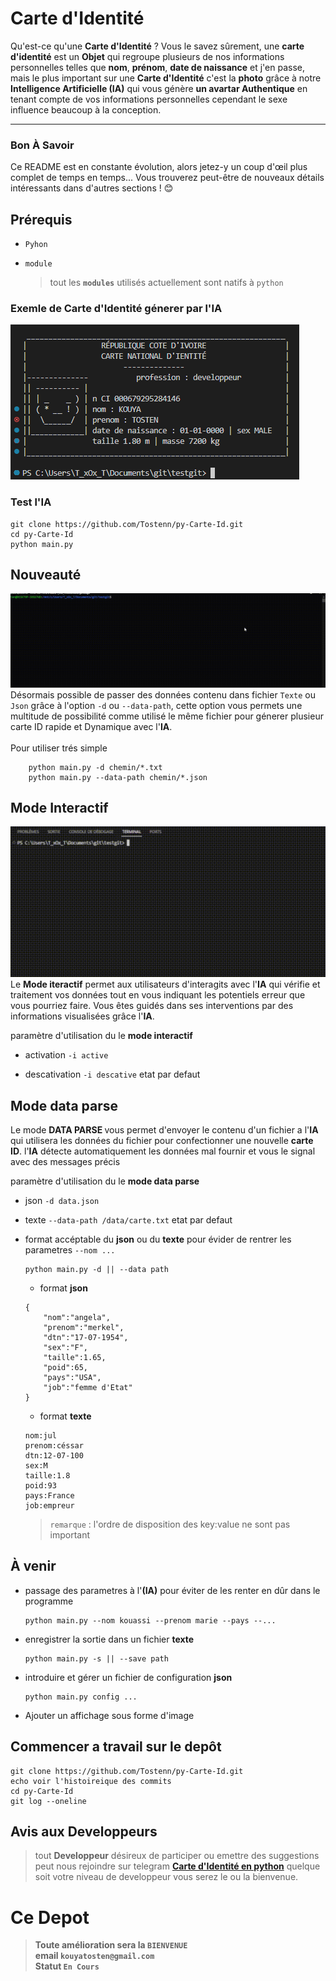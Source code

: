 # **Carte d'Identité**
Qu'est-ce qu'une **Carte d'Identité** ? Vous le savez sûrement, une **carte d'identité** est un **Objet** qui regroupe plusieurs de nos informations personnelles telles que **nom**, **prénom**, **date de naissance** et j'en passe, mais le plus important sur une **Carte d'Identité** c'est la **photo** grâce à notre **Intelligence Artificielle (IA)** qui vous génère **un avartar Authentique** en tenant compte de vos informations personnelles cependant le sexe influence beaucoup à la conception.
<hr>

### <b style="text-transform:capitalize;"> bon  à savoir</b>
Ce README est en constante évolution, alors jetez-y un coup d'œil plus complet de temps en temps... Vous trouverez peut-être de nouveaux détails intéressants dans d'autres sections ! 😊

## **Prérequis**
+ `Pyhon`
- `module`<br>
    > tout les **`modules`** utilisés actuellement sont natifs à `python`

### **Exemle de Carte d'Identité génerer par l'IA**
   ![](img/ID.png)

### Test l'**IA**
```
git clone https://github.com/Tostenn/py-Carte-Id.git
cd py-Carte-Id
python main.py

```
## Nouveauté
![](img/demaModeDataParse.gif)
Désormais possible de passer des données contenu dans fichier `Texte` ou `Json` grâce à l'option `-d` ou `--data-path`, cette option vous permets une multitude de possibilité comme utilisé le même fichier pour génerer plusieur carte ID rapide et Dynamique avec l'**IA**.<br>
<br>
Pour utiliser trés simple
```
    python main.py -d chemin/*.txt
    python main.py --data-path chemin/*.json
```

## **Mode Interactif**
![](img/demeModeActive.gif)
Le **Mode iteractif** permet aux utilisateurs d'interagits avec l'**IA** qui vérifie et traitement vos données tout en vous indiquant les potentiels erreur que vous pourriez faire. Vous êtes guidés dans ses interventions par des informations visualisées grâce l'**IA**.<br>

paramètre d'utilisation du le **mode interactif**<br>
+ activation `-i active`<br>
- descativation `-i descative` etat par defaut


## **Mode data parse**
Le mode <b style="text-transform:uppercase;" > data parse </b> vous permet d'envoyer le contenu d'un fichier a l'**IA** qui utilisera les données du fichier pour confectionner une nouvelle **carte ID**. l'**IA** détecte automatiquement les données mal fournir et vous le signal avec des messages précis

paramètre d'utilisation du le **mode data parse**<br>
+ json `-d data.json`<br>
- texte `--data-path /data/carte.txt` etat par defaut
+ format accéptable du **json** ou du **texte** pour évider de rentrer les parametres `--nom ...`

    ```
    python main.py -d || --data path
    ```
    + format **json**
    
    ```
    {
        "nom":"angela",
        "prenom":"merkel",
        "dtn":"17-07-1954",
        "sex":"F",
        "taille":1.65,
        "poid":65,
        "pays":"USA",
        "job":"femme d'Etat"
    }
    ```
    - format **texte**
    ```
    nom:jul
    prenom:céssar       
    dtn:12-07-100    
    sex:M
    taille:1.8        
    poid:93
    pays:France
    job:empreur
    ```
    >`remarque` : l'ordre de disposition des key:value ne sont pas important

## **À venir**
+ passage des parametres à l'<b style="text-transform:uppercase;">(ia)</b> pour éviter de les renter en dûr dans le programme 

    ```
    python main.py --nom kouassi --prenom marie --pays --...
    ```

- enregistrer la sortie dans un fichier **texte**

    ```
    python main.py -s || --save path
    ```

- introduire et gérer un fichier de configuration **json** 

    ```
    python main.py config ...
    ```
- Ajouter un affichage sous forme d'image


## **Commencer a travail sur le depôt**
```
git clone https://github.com/Tostenn/py-Carte-Id.git
echo voir l'histoireique des commits
cd py-Carte-Id
git log --oneline
```

## **Avis aux Developpeurs**
> tout **Developpeur** désireux de participer ou emettre des suggestions peut nous rejoindre sur telegram [**Carte d'Identité en python**](https://t.me/+n9v9xfVaR38xNmM0) quelque soit votre niveau de developpeur vous serez le ou la bienvenue.

# **Ce Depot**
> **__Toute amélioration sera la  `BIENVENUE`__** <br>
> **email `kouyatosten@gmail.com`** <br>
> **Statut  `En Cours`**
